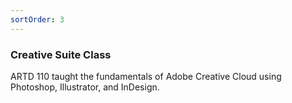```yaml
---
sortOrder: 3
---
```


### Creative Suite Class

ARTD 110 taught the fundamentals of Adobe Creative Cloud using Photoshop, Illustrator, and InDesign.

<image-row>
  <responsive-img source='/images/creative-suite/nautical-icons.png'></responsive-img>
  <responsive-img source='/images/creative-suite/coasters-3.png'></responsive-img>
  <responsive-img source='/images/creative-suite/business-card-1.png'></responsive-img>
</image-row>

<div style='display: grid; grid-template-columns: repeat(9, 1fr);'>
  <responsive-img source='/images/creative-suite/playlist/1.jpg'  style='width: 100%'></responsive-img>
  <responsive-img source='/images/creative-suite/playlist/2.jpg'  style='width: 100%'></responsive-img>
  <responsive-img source='/images/creative-suite/playlist/3.jpg'  style='width: 100%'></responsive-img>
  <responsive-img source='/images/creative-suite/playlist/4.jpg'  style='width: 100%'></responsive-img>
  <responsive-img source='/images/creative-suite/playlist/5.jpg'  style='width: 100%'></responsive-img>
  <responsive-img source='/images/creative-suite/playlist/6.jpg'  style='width: 100%'></responsive-img>
  <responsive-img source='/images/creative-suite/playlist/7.jpg'  style='width: 100%'></responsive-img>
  <responsive-img source='/images/creative-suite/playlist/8.jpg'  style='width: 100%'></responsive-img>
  <responsive-img source='/images/creative-suite/playlist/9.jpg'  style='width: 100%'></responsive-img>
  <responsive-img source='/images/creative-suite/playlist/10.jpg' style='width: 100%'></responsive-img>
  <responsive-img source='/images/creative-suite/playlist/11.jpg' style='width: 100%'></responsive-img>
  <responsive-img source='/images/creative-suite/playlist/12.jpg' style='width: 100%'></responsive-img>
  <responsive-img source='/images/creative-suite/playlist/13.jpg' style='width: 100%'></responsive-img>
  <responsive-img source='/images/creative-suite/playlist/14.jpg' style='width: 100%'></responsive-img>
  <responsive-img source='/images/creative-suite/playlist/15.jpg' style='width: 100%'></responsive-img>
  <responsive-img source='/images/creative-suite/playlist/16.jpg' style='width: 100%'></responsive-img>
  <responsive-img source='/images/creative-suite/playlist/17.jpg' style='width: 100%'></responsive-img>
  <responsive-img source='/images/creative-suite/playlist/18.jpg' style='width: 100%'></responsive-img>
  <responsive-img source='/images/creative-suite/playlist/19.jpg' style='width: 100%'></responsive-img>
  <responsive-img source='/images/creative-suite/playlist/20.jpg' style='width: 100%'></responsive-img>
  <responsive-img source='/images/creative-suite/playlist/21.jpg' style='width: 100%'></responsive-img>
  <responsive-img source='/images/creative-suite/playlist/22.jpg' style='width: 100%'></responsive-img>
  <responsive-img source='/images/creative-suite/playlist/23.jpg' style='width: 100%'></responsive-img>
  <responsive-img source='/images/creative-suite/playlist/24.jpg' style='width: 100%'></responsive-img>
  <responsive-img source='/images/creative-suite/playlist/25.jpg' style='width: 100%'></responsive-img>
  <responsive-img source='/images/creative-suite/playlist/26.jpg' style='width: 100%'></responsive-img>
  <responsive-img source='/images/creative-suite/playlist/27.jpg' style='width: 100%'></responsive-img>
</div>